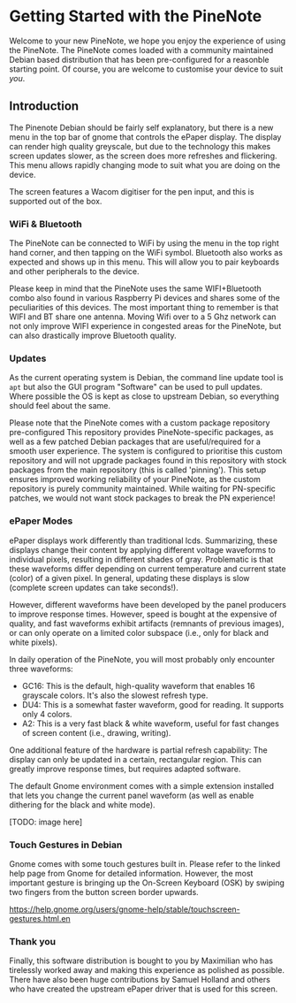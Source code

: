 # Getting Started with the PineNote

<!-- First point of contact, should give just enough to know whats what and
setup someone who has used Linux before -->

Welcome to your new PineNote, we hope you enjoy the experience of using the
PineNote.
The PineNote comes loaded with a community maintained Debian based distribution
that has been pre-configured for a reasonble starting point.
Of course, you are welcome to customise your device to suit _you_.

## Introduction

The Pinenote Debian should be fairly self explanatory, but there is a new menu
in the top bar of gnome that controls the ePaper display.
The display can render high quality greyscale, but due to the technology this
makes screen updates slower, as the screen does more refreshes and flickering.
This menu allows rapidly changing mode to suit what you are doing on the
device.

The screen features a Wacom digitiser for the pen input, and this is supported
out of the box.

### WiFi & Bluetooth
<!-- TODO -->
The PineNote can be connected to WiFi by using the menu in the top right hand
corner, and then tapping on the WiFi symbol.
Bluetooth also works as expected and shows up in this menu. This will allow you
to pair keyboards and other peripherals to the device.

Please keep in mind that the PineNote uses the same WIFI+Bluetooth combo also
found in various Raspberry Pi devices and shares some of the peculiarities of
this devices.
The most important thing to remember is that WIFI and BT share one antenna.
Moving Wifi over to a 5 Ghz network can not only improve WIFI experience in
congested areas for the PineNote, but can also drastically improve Bluetooth
quality.

### Updates

<!-- TODO -->
As the current operating system is Debian, the command line update tool is
`apt` but also the GUI program "Software" can be used to pull updates.
Where possible the OS is kept as close to upstream Debian, so everything should
feel about the same.

Please note that the PineNote comes with a custom package repository
pre-configured
This repository provides PineNote-specific packages, as well as a few patched
Debian packages that are useful/required for a smooth user experience.
The system is configured to prioritise this custom repository and will not
upgrade packages found in this repository with stock packages from the main
repository (this is called 'pinning').
This setup ensures improved working reliability of your PineNote, as the custom
repository is purely community maintained. While waiting for PN-specific
patches, we would not want stock packages to break the PN experience!

### ePaper Modes

ePaper displays work differently than traditional lcds.
Summarizing, these displays change their content by applying different voltage
waveforms to individual pixels, resulting in different shades of gray.
Problematic is that these waveforms differ depending on current temperature and
current state (color) of a given pixel.
In general, updating these displays is slow (complete screen updates can take
seconds!).

However, different waveforms have been developed by the panel producers to
improve response times.
However, speed is bought at the expensive of quality, and fast waveforms
exhibit artifacts (remnants of previous images), or can only operate on a
limited color subspace (i.e., only for black and white pixels).

In daily operation of the PineNote, you will most probably only encounter three
waveforms:

* GC16: This is the default, high-quality waveform that enables 16 grayscale
  colors. It's also the slowest refresh type.
* DU4: This is a somewhat faster waveform, good for reading. It supports only 4
  colors.
* A2: This is a very fast black & white waveform, useful for fast changes of
  screen content  (i.e., drawing, writing).

One additional feature of the hardware is partial refresh capability: The
display can only be updated in a certain, rectangular region. This can greatly
improve response times, but requires adapted software.

The default Gnome environment comes with a simple extension installed that lets
you change the current panel waveform (as well as enable dithering for the
black and white mode).

[TODO: image here]

### Touch Gestures in Debian

Gnome comes with some touch gestures built in. Please refer to the linked help
page from Gnome for detailed information.
However, the most important gesture is bringing up the On-Screen Keyboard (OSK)
by swiping two fingers from the button screen border upwards.

https://help.gnome.org/users/gnome-help/stable/touchscreen-gestures.html.en

### Thank you

<!--
pgwipeout?
-->

Finally, this software distribution is bought to you by Maximilian who has
tirelessly worked away and making this experience as polished as possible.
There have also been huge contributions by Samuel Holland and others who have
created the upstream ePaper driver that is used for this screen.
